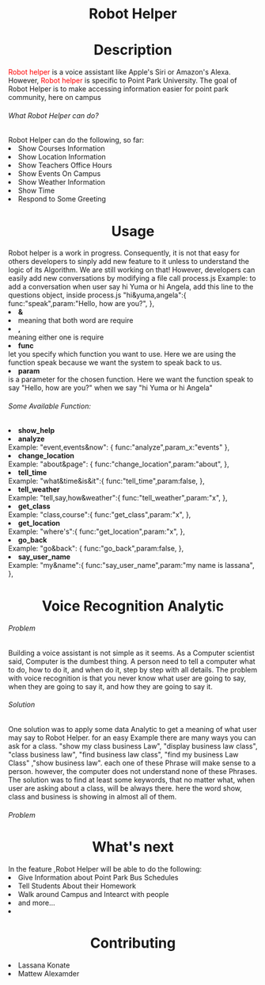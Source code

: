 <center><h1>Robot Helper</h1> </center>

<center><h1>Description</h1> </center> 
<p><span style='color:red' >Robot helper</span> is a voice assistant like Apple's Siri or Amazon's Alexa. However, <span style='color:red' >Robot helper</span> is specific to Point Park University. The goal of Robot Helper is to make accessing information easier for point park community, here on campus</p>
<h6>What Robot Helper can do?</h6>
Robot Helper can do the following, so far:
<li>Show Courses Information </li>
<li>Show Location Information </li>
<li>Show Teachers Office Hours </li>
<li>Show Events On Campus </li>
<li>Show Weather Information </li>
<li>Show Time </li>
<li>Respond to Some Greeting </li>

<center><h1>Usage</h1> </center> 
Robot helper is a work in progress. Consequently, it is not that easy for others developers to sinply add new feature to it unless to understand the logic of its Algorithm. We are still working on that!
However, developers can easily add new conversations by modifying a file call process.js
Example: to add a conversation when user say hi Yuma or hi Angela, add this line to the questions object, inside process.js
"hi&yuma,angela":{
   func:"speak",param:"Hello, how are you?",
},
<li><b>&</b><li> meaning that both word are require
<li><b>,</b></li> meaning either one is require
<li><b>func</b></li> let you specify which function you want to use. Here we are using the function speak because we want the system to speak back to us.
<li><b>param</b></li> is a parameter for the chosen function. Here we want the function speak to say "Hello, how are you?" when we say "hi Yuma or hi Angela" 
<h6>Some Available Function:</h6>
<li><b>show_help</b></li>
<li><b>analyze</b></li>
Example: "event,events&now": {
            func:"analyze",param_x:"events"
          },
          
<li><b>change_location</b></li>
 Example:   "about&page": {
            func:"change_location",param:"about",
        },

<li><b>tell_time</b></li>
  Example:     "what&time&is&it":{
                func:"tell_time",param:false,
              },
<li><b>tell_weather</b></li>
  Example: "tell,say,how&weather":{
                  func:"tell_weather",param:"x",
            },
<li><b>get_class</b></li>
Example: "class,course":{
                func:"get_class",param:"x",
           },
<li><b>get_location</b></li>
Example:    "where's":{
                func:"get_location",param:"x",
            },
<li><b>go_back</b></li>
Example: "go&back": {
            func:"go_back",param:false,
          },
<li><b>say_user_name</b></li>
Example:  "my&name":{
            func:"say_user_name",param:"my name is lassana",
           },
<center><h1>Voice Recognition Analytic </h1> </center> 
<h6>Problem</h6>
Building a voice assistant is not simple as it seems. As a Computer scientist said, Computer is the dumbest thing. A person need to tell a computer what to do, how to do it, and when do it, step by step with all details.
The problem with voice recognition is that you never know what user are going to say, when they are going to say it, and how they are going to say it.
<h6>Solution</h6>
One solution was to apply some data Analytic to get a meaning of what user may say to Robot Helper.
for an easy Example there are many ways you can ask for a class. "show my class business Law", "display business law class", "class business law", "find business law class", "find my business Law Class" ,"show business law". each one of these Phrase will make sense to a person. however, the computer does not understand none of these Phrases. The solution was to find at least some keywords, that no matter what, when user are asking about a class, will be always there. here the word show, class and business is showing in almost all of them. 
<h6>Problem</h6>

<center><h1>What's next </h1> </center> 
In the feature ,Robot Helper will be able to do the following:
<li>Give Information about Point Park Bus Schedules</li>
<li>Tell Students About their Homework</li>
<li>Walk around Campus and Intearct with people</li>
<li>and more...<li>


<center><h1>Contributing</h1> </center> 
<li>Lassana Konate</li>
<li>Mattew Alexamder</li>
